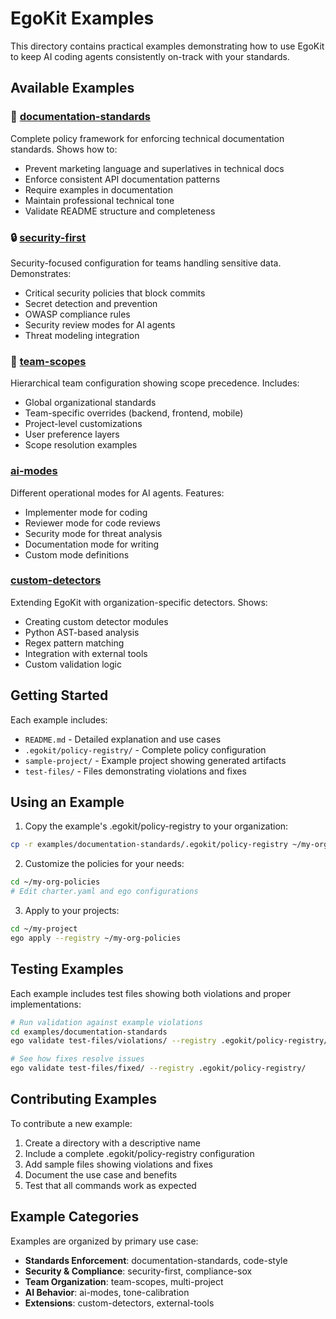 # EgoKit Examples

This directory contains practical examples demonstrating how to use EgoKit to keep AI coding agents consistently on-track with your standards.

## Available Examples

### 📝 [documentation-standards](./documentation-standards/)
Complete policy framework for enforcing technical documentation standards. Shows how to:
- Prevent marketing language and superlatives in technical docs
- Enforce consistent API documentation patterns
- Require examples in documentation
- Maintain professional technical tone
- Validate README structure and completeness

### 🔒 [security-first](./security-first/)
Security-focused configuration for teams handling sensitive data. Demonstrates:
- Critical security policies that block commits
- Secret detection and prevention
- OWASP compliance rules
- Security review modes for AI agents
- Threat modeling integration

### 👥 [team-scopes](./team-scopes/)
Hierarchical team configuration showing scope precedence. Includes:
- Global organizational standards
- Team-specific overrides (backend, frontend, mobile)
- Project-level customizations
- User preference layers
- Scope resolution examples

### [ai-modes](./ai-modes/)
Different operational modes for AI agents. Features:
- Implementer mode for coding
- Reviewer mode for code reviews
- Security mode for threat analysis
- Documentation mode for writing
- Custom mode definitions

### [custom-detectors](./custom-detectors/)
Extending EgoKit with organization-specific detectors. Shows:
- Creating custom detector modules
- Python AST-based analysis
- Regex pattern matching
- Integration with external tools
- Custom validation logic

## Getting Started

Each example includes:
- `README.md` - Detailed explanation and use cases
- `.egokit/policy-registry/` - Complete policy configuration
- `sample-project/` - Example project showing generated artifacts
- `test-files/` - Files demonstrating violations and fixes

## Using an Example

1. Copy the example's .egokit/policy-registry to your organization:
```bash
cp -r examples/documentation-standards/.egokit/policy-registry ~/my-org-policies
```

2. Customize the policies for your needs:
```bash
cd ~/my-org-policies
# Edit charter.yaml and ego configurations
```

3. Apply to your projects:
```bash
cd ~/my-project
ego apply --registry ~/my-org-policies
```

## Testing Examples

Each example includes test files showing both violations and proper implementations:

```bash
# Run validation against example violations
cd examples/documentation-standards
ego validate test-files/violations/ --registry .egokit/policy-registry/

# See how fixes resolve issues
ego validate test-files/fixed/ --registry .egokit/policy-registry/
```

## Contributing Examples

To contribute a new example:
1. Create a directory with a descriptive name
2. Include a complete .egokit/policy-registry configuration
3. Add sample files showing violations and fixes
4. Document the use case and benefits
5. Test that all commands work as expected

## Example Categories

Examples are organized by primary use case:

- **Standards Enforcement**: documentation-standards, code-style
- **Security & Compliance**: security-first, compliance-sox
- **Team Organization**: team-scopes, multi-project
- **AI Behavior**: ai-modes, tone-calibration
- **Extensions**: custom-detectors, external-tools